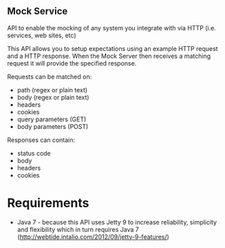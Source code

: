 Mock Service
------------

API to enable the mocking of any system you integrate with via HTTP (i.e. services, web sites, etc)

This API allows you to setup expectations using an example HTTP request and a HTTP response.  When the Mock Server then receives a matching request it will provide the specified response.

Requests can be matched on:
* path (regex or plain text)
* body (regex or plain text)
* headers
* cookies
* query parameters (GET)
* body parameters (POST)

Responses can contain:
* status code
* body
* headers
* cookies

Requirements
============

* Java 7 - because this API uses Jetty 9 to increase reliability, simplicity and flexibility which in turn requires Java 7 (http://webtide.intalio.com/2012/09/jetty-9-features/)